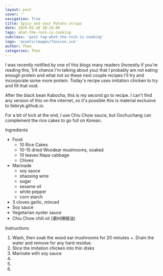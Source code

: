 ```yaml
---
layout: post
cover: ''
navigation: True
title: Spicy and sour Potato strips
date: 2020-02-28 10:18:00
tags: what-the-rock-is-cooking
subclass: 'post tag-what-the-rock-is-cooking'
logo: 'assets/images/favicon.ico'
author: Theo
categories: Theo
---
```


I was recently notified by one of this blogs many readers (honestly if you're reading this, 1/4 chance I'm talking about you) that I probably am not eating enough protein and what not so these next couple recipes I'll try and incorporate some more protein. Today's recipe uses imitation chicken to try and fill that void.

After the black bean Kabocha, this is my second go to recipe. I can't find any version of this on the internet, so it's possible this is material exclusive to tlebryk.github.io.

For a bit of kick at the end, I use Chiu Chow sauce, but Gochuchang can complement the rice cakes to go full on Korean.


Ingredients
  * Food
    *  10 Rice Cakes
    *  10-15 dried Woodear mushrooms, soaked
    *  10 leaves Napa cabbage
    *  Chives
  * Marinade
    * soy sauce
    * shaoxing wine
    * sugar
    * sesame oil
    * white pepper
    * corn starch  
  * 3 cloves garlic, minced
  * Soy sauce
  * Vegetarian oyster sauce
  * Chiu Chow chili oil (潮州辣椒油)


Instructions
  1. Wash, then soak the wood ear mushrooms for 20 minutes +. Drain the water and remove for any hard residue.
  2. Slice the imitation chicken into thin disks
  3. Marinate with soy sauce
  4.
  5.
  6.
